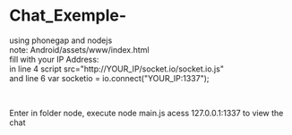 Chat_Exemple-
=============

using phonegap and nodejs<br>
note: Android/assets/www/index.html<br>
fill with your IP Address: <br>
in line 4 script src="http://YOUR_IP/socket.io/socket.io.js"<br> 
and line 6 var socketio = io.connect("YOUR_IP:1337");<br> 

<br> 

Enter in folder node, execute node main.js 
acess 127.0.0.1:1337 to view the chat

